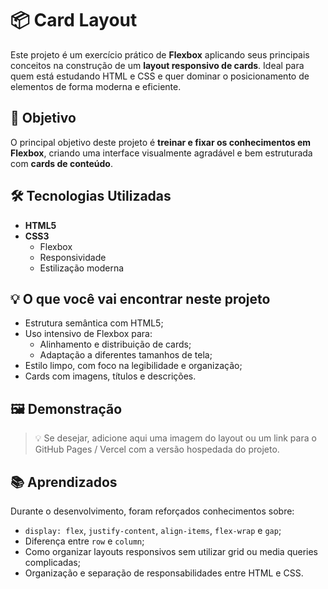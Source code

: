 # 📦 Card Layout

Este projeto é um exercício prático de **Flexbox** aplicando seus principais conceitos na construção de um **layout responsivo de cards**. Ideal para quem está estudando HTML e CSS e quer dominar o posicionamento de elementos de forma moderna e eficiente.

## 🚀 Objetivo

O principal objetivo deste projeto é **treinar e fixar os conhecimentos em Flexbox**, criando uma interface visualmente agradável e bem estruturada com **cards de conteúdo**.

## 🛠️ Tecnologias Utilizadas

- **HTML5**
- **CSS3**
  - Flexbox
  - Responsividade
  - Estilização moderna

## 💡 O que você vai encontrar neste projeto

- Estrutura semântica com HTML5;
- Uso intensivo de Flexbox para:
  - Alinhamento e distribuição de cards;
  - Adaptação a diferentes tamanhos de tela;
- Estilo limpo, com foco na legibilidade e organização;
- Cards com imagens, títulos e descrições.

## 🖼️ Demonstração

> 💡 Se desejar, adicione aqui uma imagem do layout ou um link para o GitHub Pages / Vercel com a versão hospedada do projeto.

## 📚 Aprendizados

Durante o desenvolvimento, foram reforçados conhecimentos sobre:

- `display: flex`, `justify-content`, `align-items`, `flex-wrap` e `gap`;
- Diferença entre `row` e `column`;
- Como organizar layouts responsivos sem utilizar grid ou media queries complicadas;
- Organização e separação de responsabilidades entre HTML e CSS.